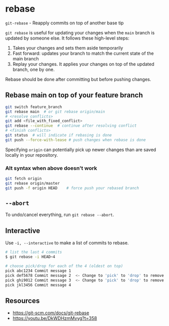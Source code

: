# rebase

`git-rebase` - Reapply commits on top of another base tip

`git rebase` is useful for updating your changes when the `main` branch is updated by someone else. It follows these high-level steps:

1. Takes your changes and sets them aside temporarily
1. Fast forward: updates your branch to match the current state of the main branch
1. Replay your changes. It applies your changes on top of the updated branch, one by one.

Rebase should be done after committing but before pushing changes.

## Rebase main on top of your feature branch
```bash
git switch feature_branch
git rebase main  # or git rebase origin/main
# <resolve conflicts>
git add <file_with_fixed_conflict>
git rebase --continue  # continue after resolving conflict
# <finish conflicts>
git status  # will indicate if rebasing is done
git push --force-with-lease # push changes when rebase is done
```

Specifying `origin` can potentially pick up newer changes than are saved locally in your repository.

### Alt syntax when above doesn't work
```bash
git fetch origin
git rebase origin/master
git push -f origin HEAD    # force push your rebased branch
```

## `--abort`
To undo/cancel everything, run `git rebase --abort`.

## Interactive
Use `-i, --interactive` to make a list of commits to rebase.

```bash
# list the last 4 commits
$ git rebase -i HEAD~4

# choose pick/drop for each of the 4 (oldest on top)
pick abc1234 Commit message 1
pick def5678 Commit message 2  <- Change to 'pick' to 'drop' to remove
pick ghi9012 Commit message 3  <- Change to 'pick' to 'drop' to remove
pick jkl3456 Commit message 4
```

## Resources
- https://git-scm.com/docs/git-rebase
- https://youtu.be/DkWDHzmMvyg?t=358
